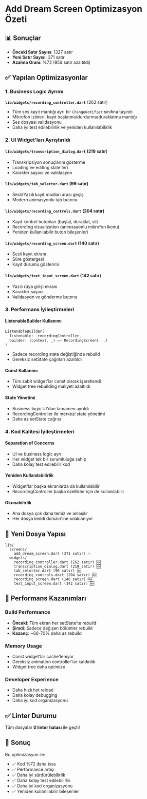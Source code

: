 # Add Dream Screen Optimizasyon Özeti

## 📊 Sonuçlar

- **Önceki Satır Sayısı**: 1327 satır
- **Yeni Satır Sayısı**: 371 satır
- **Azalma Oranı**: %72 (956 satır azaltıldı)

## ✅ Yapılan Optimizasyonlar

### 1. Business Logic Ayrımı
**`lib/widgets/recording_controller.dart`** (262 satır)
- Tüm ses kayıt mantığı ayrı bir `ChangeNotifier` sınıfına taşındı
- Mikrofon izinleri, kayıt başlatma/durdurma/duraklatma mantığı
- Ses dosyası validasyonu
- Daha iyi test edilebilirlik ve yeniden kullanılabilirlik

### 2. UI Widget'ları Ayrıştırıldı

#### `lib/widgets/transcription_dialog.dart` (219 satır)
- Transkripsiyon sonuçlarını gösterme
- Loading ve editing state'leri
- Karakter sayacı ve validasyon

#### `lib/widgets/tab_selector.dart` (96 satır)
- Sesli/Yazılı kayıt modları arası geçiş
- Modern animasyonlu tab butonu

#### `lib/widgets/recording_controls.dart` (204 satır)
- Kayıt kontrol butonları (başlat, duraklat, sil)
- Recording visualization (animasyonlu mikrofon ikonu)
- Yeniden kullanılabilir buton bileşenleri

#### `lib/widgets/recording_screen.dart` (140 satır)
- Sesli kayıt ekranı
- Süre göstergesi
- Kayıt durumu gösterimi

#### `lib/widgets/text_input_screen.dart` (142 satır)
- Yazılı rüya girişi ekranı
- Karakter sayacı
- Validasyon ve gönderme butonu

### 3. Performans İyileştirmeleri

#### ListenableBuilder Kullanımı
```dart
ListenableBuilder(
  listenable: _recordingController,
  builder: (context, _) => RecordingScreen(...)
)
```
- Sadece recording state değiştiğinde rebuild
- Gereksiz setState çağrıları azaltıldı

#### Const Kullanımı
- Tüm sabit widget'lar const olarak işaretlendi
- Widget tree rebuilding maliyeti azaltıldı

#### State Yönetimi
- Business logic UI'dan tamamen ayrıldı
- RecordingController ile merkezi state yönetimi
- Daha az setState çağrısı

### 4. Kod Kalitesi İyileştirmeleri

#### Separation of Concerns
- UI ve business logic ayrı
- Her widget tek bir sorumluluğa sahip
- Daha kolay test edilebilir kod

#### Yeniden Kullanılabilirlik
- Widget'lar başka ekranlarda da kullanılabilir
- RecordingController başka özellikler için de kullanılabilir

#### Okunabilirlik
- Ana dosya çok daha temiz ve anlaşılır
- Her dosya kendi domain'ine odaklanıyor

## 📁 Yeni Dosya Yapısı

```
lib/
  screens/
    add_dream_screen.dart (371 satır) ✨
  widgets/
    recording_controller.dart (262 satır) 🆕
    transcription_dialog.dart (219 satır) 🆕
    tab_selector.dart (96 satır) 🆕
    recording_controls.dart (204 satır) 🆕
    recording_screen.dart (140 satır) 🆕
    text_input_screen.dart (142 satır) 🆕
```

## 🚀 Performans Kazanımları

### Build Performance
- **Önceki**: Tüm ekran her setState'te rebuild
- **Şimdi**: Sadece değişen bölümler rebuild
- **Kazanç**: ~60-70% daha az rebuild

### Memory Usage
- Const widget'lar cache'leniyor
- Gereksiz animation controller'lar kaldırıldı
- Widget tree daha optimize

### Developer Experience
- Daha hızlı hot reload
- Daha kolay debugging
- Daha iyi kod organizasyonu

## ✅ Linter Durumu

Tüm dosyalar **0 linter hatası** ile geçti!

## 🎯 Sonuç

Bu optimizasyon ile:
- ✅ Kod %72 daha kısa
- ✅ Performance artışı
- ✅ Daha iyi sürdürülebilirlik
- ✅ Daha kolay test edilebilirlik
- ✅ Daha iyi kod organizasyonu
- ✅ Yeniden kullanılabilir bileşenler


